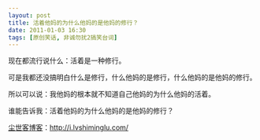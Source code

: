 ```yaml
---
layout: post
title: 活着他妈的为什么他妈的是他妈的修行？
date: 2011-01-03 16:30
tags: [原创笑话, 非诚勿扰2搞笑台词]
---
```

现在都流行说什么：活着是一种修行。

可是我都还没搞明白什么是修行，什么他妈的是修行，什么他妈的是他妈的修行。

所以可以说：我他妈的根本就不知道自己他妈的为什么他妈的活着。

谁能告诉我：活着他妈的为什么他妈的是他妈的修行？

<a href="http://i.lvshiminglu.com/">尘世客博客</a>：<a href="http://i.lvshiminglu.com/">http://i.lvshiminglu.com/</a>

